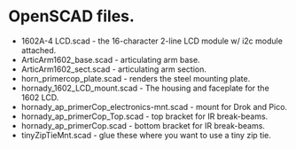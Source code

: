 # OpenSCAD files.

- 1602A-4 LCD.scad - the 16-character 2-line LCD module w/ i2c module attached.
- ArticArm1602_base.scad - articulating arm base.
- ArticArm1602_sect.scad - articulating arm section.
- horn_primercop_plate.scad - renders the steel mounting plate.
- hornady_1602_LCD_mount.scad - The housing and faceplate for the 1602 LCD.
- hornady_ap_primerCop_electronics-mnt.scad - mount for Drok and Pico.
- hornady_ap_primerCop_Top.scad - top bracket for IR break-beams.
- hornady_ap_primerCop.scad - bottom bracket for IR break-beams.
- tinyZipTieMnt.scad - glue these where you want to use a tiny zip tie.